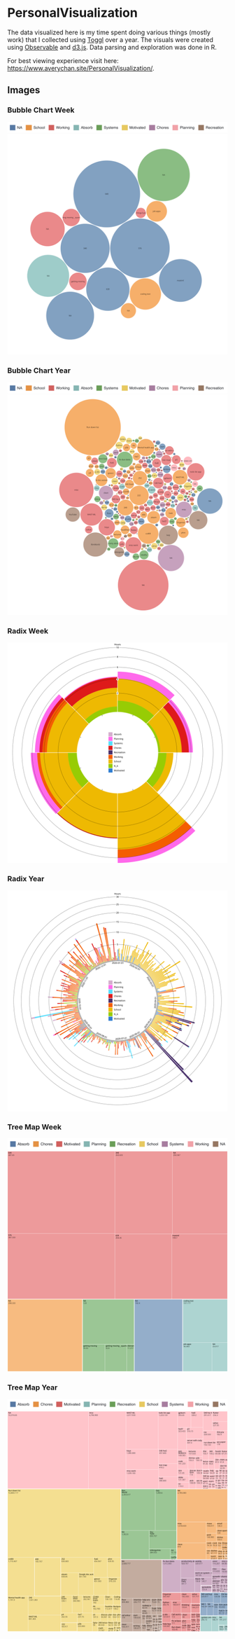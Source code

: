 # PersonalVisualization

The data visualized here is my time spent doing various things (mostly work) that I collected using [Toggl](https://toggl.com/track/) over a year. The visuals were created using [Observable](https://observablehq.com/@avery2) and [d3.js](https://d3js.org/). Data parsing and exploration was done in R.

For best viewing experience visit here: https://www.averychan.site/PersonalVisualization/.

## Images

### Bubble Chart Week

![Bubble Chart Key](Data/images/bubblechartkey.png)
![Bubble Chart Week](Data/images/bubblechartweek.svg)

### Bubble Chart Year

![Bubble Chart Key](Data/images/bubblechartkey.png)
![Bubble Chart Year](Data/images/bubblechartyear.svg)

### Radix Week

![Radix Week](Data/images/radixweek.svg)

### Radix Year

![Radix Year](Data/images/radixyear.svg)

### Tree Map Week

![Tree Map Key](Data/images/treemapkey.png)
![Tree Map Week](Data/images/treemapweek.svg)

### Tree Map Year

![Tree Map Key](Data/images/treemapkey.png)
![Tree Map Year](Data/images/treemapyear.svg)
